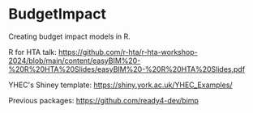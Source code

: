 # BudgetImpact
Creating budget impact models in R.

R for HTA talk:
https://github.com/r-hta/r-hta-workshop-2024/blob/main/content/easyBIM%20-%20R%20HTA%20Slides/easyBIM%20-%20R%20HTA%20Slides.pdf


YHEC's Shiney template:
https://shiny.york.ac.uk/YHEC_Examples/

Previous packages:
https://github.com/ready4-dev/bimp

